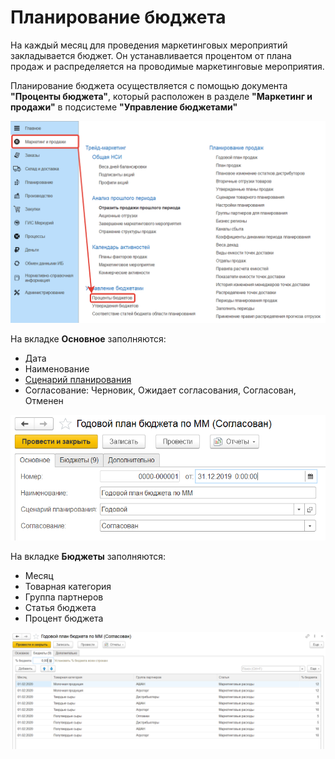 # Планирование бюджета

На каждый месяц для проведения маркетинговых мероприятий закладывается бюджет. Он устанавливается процентом от плана продаж и распределяется на проводимые маркетинговые мероприятия.

Планирование бюджета осуществляется с помощью документа **"Проценты бюджета"**, который расположен в разделе **"Маркетинг и продажи"** в подсистеме **"Управление бюджетами"**

[![1][1]][1]

На вкладке **Основное** заполняются:

- Дата
- Наименование
- [Сценарий планирования](../SalesPlanning/SalesPlanningSettings/CommodityPlanningScenarios.md)
- Согласование: Черновик, Ожидает согласования, Согласован, Отменен

[![2][2]][2]

На вкладке **Бюджеты** заполняются:

- Месяц
- Товарная категория
- Группа партнеров
- Статья бюджета
- Процент бюджета

[![3][3]][3]

[1]: BudgetPlanning.assets/1.png
[2]: BudgetPlanning.assets/2.png
[3]: BudgetPlanning.assets/3.png
